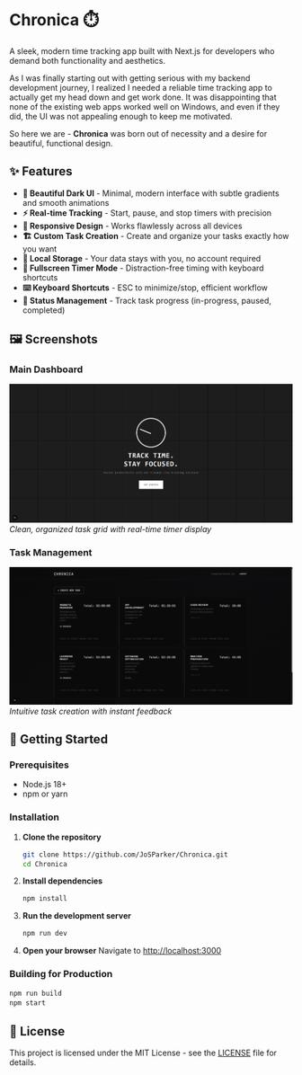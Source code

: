 # Chronica ⏱️

A sleek, modern time tracking app built with Next.js for developers who demand both functionality and aesthetics.



As I was finally starting out with getting serious with my backend development journey, I realized I needed a reliable time tracking app to actually get my head down and get work done. It was disappointing that none of the existing web apps worked well on Windows, and even if they did, the UI was not appealing enough to keep me motivated.

So here we are - **Chronica** was born out of necessity and a desire for beautiful, functional design.

## ✨ Features

- **🎨 Beautiful Dark UI** - Minimal, modern interface with subtle gradients and smooth animations
- **⚡ Real-time Tracking** - Start, pause, and stop timers with precision
- **📱 Responsive Design** - Works flawlessly across all devices
- **🏗️ Custom Task Creation** - Create and organize your tasks exactly how you want
- **💾 Local Storage** - Your data stays with you, no account required
- **🌙 Fullscreen Timer Mode** - Distraction-free timing with keyboard shortcuts
- **⌨️ Keyboard Shortcuts** - ESC to minimize/stop, efficient workflow
- **🎯 Status Management** - Track task progress (in-progress, paused, completed)

## 🖼️ Screenshots

### Main Dashboard
![Chronica Dashboard](./Screenshot%202025-09-27%20031558.png)
*Clean, organized task grid with real-time timer display*

### Task Management
![Task Creation](./Screenshot%202025-09-27%20031900.png)
*Intuitive task creation with instant feedback*

## 🚀 Getting Started

### Prerequisites
- Node.js 18+ 
- npm or yarn

### Installation

1. **Clone the repository**
   ```bash
   git clone https://github.com/JoSParker/Chronica.git
   cd Chronica
   ```

2. **Install dependencies**
   ```bash
   npm install
   ```

3. **Run the development server**
   ```bash
   npm run dev
   ```

4. **Open your browser**
   Navigate to [http://localhost:3000](http://localhost:3000)

### Building for Production

```bash
npm run build
npm start
```



## 📝 License

This project is licensed under the MIT License - see the [LICENSE](LICENSE) file for details.



